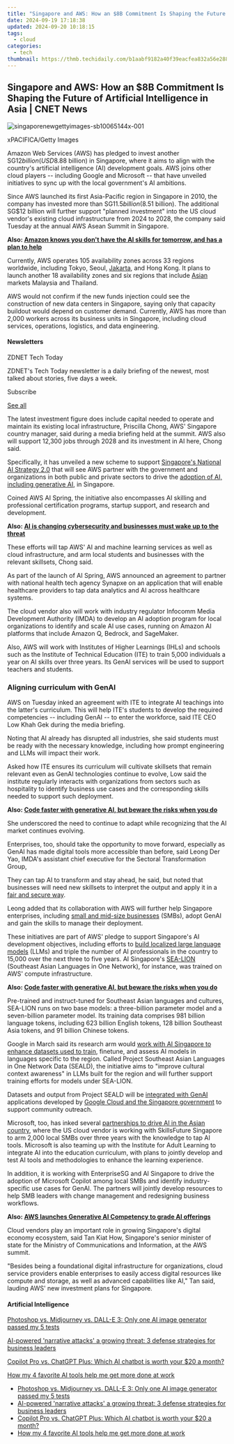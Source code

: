 ```yaml
---
title: "Singapore and AWS: How an $8B Commitment Is Shaping the Future of Artificial Intelligence in Asia | CNET News"
date: 2024-09-19 17:18:38
updated: 2024-09-20 10:18:15
tags:
  - cloud
categories:
  - tech
thumbnail: https://thmb.techidaily.com/b1aabf9182a40f39eacfea832a56e2883c1058666aaa24cc7d5f400170f744e3.jpeg
---
```


## Singapore and AWS: How an $8B Commitment Is Shaping the Future of Artificial Intelligence in Asia | CNET News

![singaporenewgettyimages-sb10065144x-001](https://www.zdnet.com/a/img/resize/3fb95647ea44826e9b106e981d9d9ed2c97cac43/2024/05/07/5ffae148-e2e2-44f2-ba2f-53fbfb083297/singaporenewgettyimages-sb10065144x-001.jpg?auto=webp&width=1280)

xPACIFICA/Getty Images

Amazon Web Services (AWS) has pledged to invest another SG$12 billion (USD$8.88 billion) in Singapore, where it aims to align with the country's artificial intelligence (AI) development goals. AWS joins other cloud players -- including Google and Microsoft -- that have unveiled initiatives to sync up with the local government's AI ambitions. 

Since AWS launched its first Asia-Pacific region in Singapore in 2010, the company has invested more than SG$11.5 billion ($8.51 billion). The additional SG$12 billion will further support "planned investment" into the US cloud vendor's existing cloud infrastructure from 2024 to 2028, the company said Tuesday at the annual AWS Asean Summit in Singapore. 

**Also: [Amazon knows you don't have the AI skills for tomorrow, and has a plan to help](https://www.zdnet.com/article/amazon-knows-you-dont-have-the-ai-skills-for-tomorrow-and-has-a-plan-to-help/)**

Currently, AWS operates 105 availability zones across 33 regions worldwide, including Tokyo, Seoul, [Jakarta](https://www.zdnet.com/article/aws-unveils-indonesia-cloud-region-with-pledge-to-invest-5b/), and Hong Kong. It plans to launch another 18 availability zones and six regions that include [Asian](https://www.zdnet.com/article/aws-bets-on-services-portfolio-amidst-increasing-apac-cloud-competition/) markets Malaysia and Thailand.

AWS would not confirm if the new funds injection could see the construction of new data centers in Singapore, saying only that capacity buildout would depend on customer demand. Currently, AWS has more than 2,000 workers across its business units in Singapore, including cloud services, operations, logistics, and data engineering.

#### Newsletters

ZDNET Tech Today

ZDNET's Tech Today newsletter is a daily briefing of the newest, most talked about stories, five days a week.

 Subscribe

[See all](https://www.zdnet.com/newsletters/)

The latest investment figure does include capital needed to operate and maintain its existing local infrastructure, Priscilla Chong, AWS' Singapore country manager, said during a media briefing held at the summit. AWS also will support 12,300 jobs through 2028 and its investment in AI here, Chong said. 

Specifically, it has unveiled a new scheme to support [Singapore's National AI Strategy 2.0](https://www.zdnet.com/article/singapore-keeping-its-eye-on-data-centers-and-data-models-as-ai-adoption-grows/) that will see AWS partner with the government and organizations in both public and private sectors to drive the [adoption of AI, including generative AI](https://www.zdnet.com/article/singapore-looks-for-generative-ai-use-cases-with-sandbox-options/), in Singapore. 

Coined AWS AI Spring, the initiative also encompasses AI skilling and professional certification programs, startup support, and research and development.

**Also: [AI is changing cybersecurity and businesses must wake up to the threat](https://www.zdnet.com/article/ai-is-changing-cybersecurity-and-businesses-must-wake-up-to-the-threat/)**

These efforts will tap AWS' AI and machine learning services as well as cloud infrastructure, and arm local students and businesses with the relevant skillsets, Chong said.

As part of the launch of AI Spring, AWS announced an agreement to partner with national health tech agency Synapxe on an application that will enable healthcare providers to tap data analytics and AI across healthcare systems. 

The cloud vendor also will work with industry regulator Infocomm Media Development Authority (IMDA) to develop an AI adoption program for local organizations to identify and scale AI use cases, running on Amazon AI platforms that include Amazon Q, Bedrock, and SageMaker. 

Also, AWS will work with Institutes of Higher Learnings (IHLs) and schools such as the Institute of Technical Education (ITE) to train 5,000 individuals a year on AI skills over three years. Its GenAI services will be used to support teachers and students. 

### Aligning curriculum with GenAI

AWS on Tuesday inked an agreement with ITE to integrate AI teachings into the latter's curriculum. This will help ITE's students to develop the required competencies -- including GenAI -- to enter the workforce, said ITE CEO Low Khah Gek during the media briefing. 

Noting that AI already has disrupted all industries, she said students must be ready with the necessary knowledge, including how prompt engineering and LLMs will impact their work. 

Asked how ITE ensures its curriculum will cultivate skillsets that remain relevant even as GenAI technologies continue to evolve, Low said the institute regularly interacts with organizations from sectors such as hospitality to identify business use cases and the corresponding skills needed to support such deployment. 

**Also: [Code faster with generative AI, but beware the risks when you do](https://www.zdnet.com/article/code-faster-with-generative-ai-but-beware-the-risks-when-you-do/)**

She underscored the need to continue to adapt while recognizing that the AI market continues evolving. 

Enterprises, too, should take the opportunity to move forward, especially as GenAI has made digital tools more accessible than before, said Leong Der Yao, IMDA's assistant chief executive for the Sectoral Transformation Group,

They can tap AI to transform and stay ahead, he said, but noted that businesses will need new skillsets to interpret the output and apply it in a [fair and secure way](https://www.zdnet.com/article/singapore-seeks-expanded-governance-framework-for-generative-ai/). 

Leong added that its collaboration with AWS will further help Singapore enterprises, including [small and mid-size businesses](https://www.zdnet.com/article/singapore-smbs-offered-handbook-on-training-their-workforce-for-genai/) (SMBs), adopt GenAI and gain the skills to manage their deployment. 

These initiatives are part of AWS' pledge to support Singapore's AI development objectives, including efforts to [build localized large language models](https://www.zdnet.com/article/new-research-initiative-aims-to-build-large-language-ai-model-for-southeast-asia/) (LLMs) and triple the number of AI professionals in the country to 15,000 over the next three to five years. AI Singapore's [SEA-LION](https://www.zdnet.com/article/new-research-initiative-aims-to-build-large-language-ai-model-for-southeast-asia/) (Southeast Asian Languages in One Network), for instance, was trained on AWS' compute infrastructure. 

**Also: [Code faster with generative AI, but beware the risks when you do](https://www.zdnet.com/article/code-faster-with-generative-ai-but-beware-the-risks-when-you-do/)**

Pre-trained and instruct-tuned for Southeast Asian languages and cultures, SEA-LION runs on two base models: a three-billion parameter model and a seven-billion parameter model. Its training data comprises 981 billion language tokens, including 623 billion English tokens, 128 billion Southeast Asia tokens, and 91 billion Chinese tokens. 

Google in March said its research arm would [work with AI Singapore to enhance datasets used to train](https://www.zdnet.com/article/google-joins-collaborative-efforts-to-build-localized-large-language-models/), finetune, and assess AI models in languages specific to the region. Called Project Southeast Asian Languages in One Network Data (SEALD), the initiative aims to "improve cultural context awareness" in LLMs built for the region and will further support training efforts for models under SEA-LION.

Datasets and output from Project SEALD will be [integrated with GenAI](https://www.zdnet.com/article/ai-leaders-urged-to-integrate-local-data-models-for-diversitys-sake/) applications developed by [Google Cloud and the Singapore government](https://www.zdnet.com/article/singapore-puts-ai-on-the-cloud-to-boost-public-sector-deployment/) to support community outreach. 

Microsoft, too, has inked several [partnerships to drive AI in the Asian country](https://www.zdnet.com/article/microsoft-inks-pact-to-train-singapore-smbs-in-ai/), where the US cloud vendor is working with SkillsFuture Singapore to arm 2,000 local SMBs over three years with the knowledge to tap AI tools. Microsoft is also teaming up with the Institute for Adult Learning to integrate AI into the education curriculum, with plans to jointly develop and test AI tools and methodologies to enhance the learning experience.

In addition, it is working with EnterpriseSG and AI Singapore to drive the adoption of Microsoft Copilot among local SMBs and identify industry-specific use cases for GenAI. The partners will jointly develop resources to help SMB leaders with change management and redesigning business workflows.

**Also: [AWS launches Generative AI Competency to grade AI offerings](https://www.zdnet.com/article/aws-launches-a-generative-ai-competency-to-grade-ai-offerings/)**

Cloud vendors play an important role in growing Singapore's digital economy ecosystem, said Tan Kiat How, Singapore's senior minister of state for the Ministry of Communications and Information, at the AWS summit. 

"Besides being a foundational digital infrastructure for organizations, cloud service providers enable enterprises to easily access digital resources like compute and storage, as well as advanced capabilities like AI," Tan said, lauding AWS' new investment plans for Singapore.

#### Artificial Intelligence

[Photoshop vs. Midjourney vs. DALL-E 3: Only one AI image generator passed my 5 tests](https://www.zdnet.com/article/is-photoshops-new-text-to-image-as-good-as-midjourney-and-dall-e-we-test-it-and-see/ "Photoshop vs. Midjourney vs. DALL-E 3: Only one AI image generator passed my 5 tests")

[AI-powered 'narrative attacks' a growing threat: 3 defense strategies for business leaders](https://www.zdnet.com/article/ai-powered-narrative-attacks-a-growing-threat-3-defense-strategies-for-business-leaders/ "AI-powered 'narrative attacks' a growing threat: 3 defense strategies for business leaders")

[Copilot Pro vs. ChatGPT Plus: Which AI chatbot is worth your $20 a month?](https://www.zdnet.com/article/copilot-pro-vs-chatgpt-plus-which-is-ai-chatbot-is-worth-your-20-a-month/ "Copilot Pro vs. ChatGPT Plus: Which AI chatbot is worth your $20 a month?")

[How my 4 favorite AI tools help me get more done at work](https://www.zdnet.com/article/how-my-4-favorite-ai-tools-help-me-get-more-done-at-work/ "How my 4 favorite AI tools help me get more done at work")

* [Photoshop vs. Midjourney vs. DALL-E 3: Only one AI image generator passed my 5 tests](https://www.zdnet.com/article/is-photoshops-new-text-to-image-as-good-as-midjourney-and-dall-e-we-test-it-and-see/ "Photoshop vs. Midjourney vs. DALL-E 3: Only one AI image generator passed my 5 tests")
* [AI-powered 'narrative attacks' a growing threat: 3 defense strategies for business leaders](https://www.zdnet.com/article/ai-powered-narrative-attacks-a-growing-threat-3-defense-strategies-for-business-leaders/ "AI-powered 'narrative attacks' a growing threat: 3 defense strategies for business leaders")
* [Copilot Pro vs. ChatGPT Plus: Which AI chatbot is worth your $20 a month?](https://www.zdnet.com/article/copilot-pro-vs-chatgpt-plus-which-is-ai-chatbot-is-worth-your-20-a-month/ "Copilot Pro vs. ChatGPT Plus: Which AI chatbot is worth your $20 a month?")
* [How my 4 favorite AI tools help me get more done at work](https://www.zdnet.com/article/how-my-4-favorite-ai-tools-help-me-get-more-done-at-work/ "How my 4 favorite AI tools help me get more done at work")

<ins class="adsbygoogle"
     style="display:block"
     data-ad-format="autorelaxed"
     data-ad-client="ca-pub-7571918770474297"
     data-ad-slot="1223367746"></ins>



<ins class="adsbygoogle"
     style="display:block"
     data-ad-client="ca-pub-7571918770474297"
     data-ad-slot="8358498916"
     data-ad-format="auto"
     data-full-width-responsive="true"></ins>
